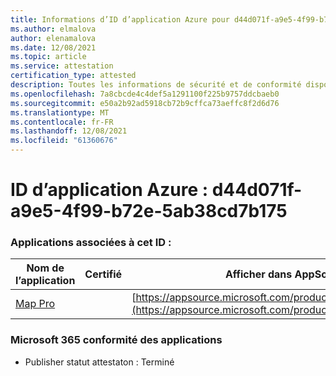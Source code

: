 ```yaml
---
title: Informations d’ID d’application Azure pour d44d071f-a9e5-4f99-b72e-5ab38cd7b175
ms.author: elmalova
author: elenamalova
ms.date: 12/08/2021
ms.topic: article
ms.service: attestation
certification_type: attested
description: Toutes les informations de sécurité et de conformité disponibles pour d44d071f-a9e5-4f99-b72e-5ab38cd7b175.
ms.openlocfilehash: 7a8cbcde4c4def5a1291100f225b9757ddcbaeb0
ms.sourcegitcommit: e50a2b92ad5918cb72b9cffca73aeffc8f2d6d76
ms.translationtype: MT
ms.contentlocale: fr-FR
ms.lasthandoff: 12/08/2021
ms.locfileid: "61360676"
---
```

# <a name="azure-app-id-d44d071f-a9e5-4f99-b72e-5ab38cd7b175"></a>ID d’application Azure : d44d071f-a9e5-4f99-b72e-5ab38cd7b175


### <a name="apps-associated-with-this-id"></a>Applications associées à cet ID :
| **Nom de l’application** | **Certifié** | **Afficher dans AppSource** |
|--------------|---------------|-----------------------|
| [Map Pro](https://docs.microsoft.com/microsoft-365-app-certification/forward/WA200003434) |  | [https://appsource.microsoft.com/product/office/WA200003434](https://appsource.microsoft.com/product/office/WA200003434) |

### <a name="microsoft-365-app-compliance-status"></a>Microsoft 365 conformité des applications
- Publisher statut attestaton : Terminé
